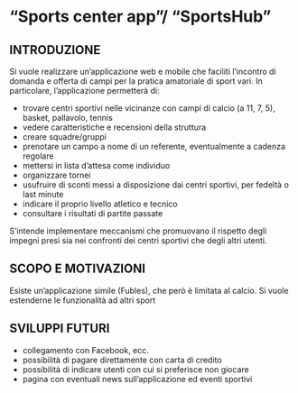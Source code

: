 # “Sports center app”/ “SportsHub”

## INTRODUZIONE
Si vuole realizzare un’applicazione web e mobile che faciliti l’incontro di domanda e offerta di campi per la pratica amatoriale di sport vari. In particolare, l’applicazione permetterà di:
- trovare centri sportivi nelle vicinanze con campi di calcio (a 11, 7, 5), basket, pallavolo, tennis
- vedere caratteristiche e recensioni della struttura
- creare squadre/gruppi
- prenotare un campo a nome di un referente, eventualmente a cadenza regolare
- mettersi in lista d’attesa come individuo
- organizzare tornei
- usufruire di sconti messi a disposizione dai centri sportivi, per fedeltà o last minute
- indicare il proprio livello atletico e tecnico
- consultare i risultati di partite passate

S’intende implementare meccanismi che promuovano il rispetto degli impegni presi sia nei confronti dei centri sportivi che degli altri utenti.

## SCOPO E MOTIVAZIONI
Esiste un’applicazione simile (Fubles), che però è limitata al calcio. Si vuole estenderne le funzionalità ad altri sport

## SVILUPPI FUTURI
- collegamento con Facebook, ecc.
- possibilità di pagare direttamente con carta di credito
- possibilità di indicare utenti con cui si preferisce non giocare
- pagina con eventuali news sull’applicazione ed eventi sportivi
